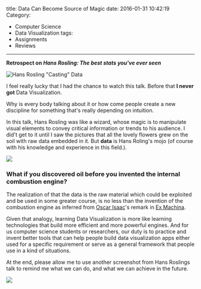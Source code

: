 title: Data Can Become Source of Magic
date: 2016-01-31 10:42:19
Category:
- Computer Science
- Data Visualization
tags:
- Assignments
- Reviews
---

**Retrospect on _Hans Rosling: The best stats you've ever seen_**

![Hans Rosling "Casting" Data](/blog/images/hansrosling.png)

I feel really lucky that I had the chance to watch this talk. Before that **I never got** Data Visualization.

Why is every body talking about it or how come people create a new discipline for something that's really depending on intuition.

In this talk, Hans Rosling was like a wizard, whose magic is to manipulate visual elements to convey critical information or trends to his audience. I did't get to it until I saw the pictures that all the lovely flowers grew on the soil with raw data embedded in it. But **data** is Hans Roling's mojo (of course with his knowledge and experience in this field.).


![](/blog/images/ExMachinaCast.jpg)


### What if you discovered oil before you invented the internal combustion engine?

The realization of that the data is the raw material which could be exploited and be used in some greater course, is no less than the invention of the combustion engine as inferred from [Oscar Isaac](http://www.imdb.com/name/nm1209966/)'s remark in [Ex Machina](http://www.imdb.com/title/tt0470752/).

Given that analogy, learning Data Visualization is more like learning technologies that build more efficient and more powerful engines. And for us computer science students or researchers, our duty is to practice and invent better tools that can help people build data visualization apps either used for a specific requirement or serve as a general framework that people use in a kind of situations.

At the end, please allow me to use another screenshot from Hans Roslings talk to remind me what we can do, and what we can achieve in the future.

![](/blog/images/hansrosling2.png)
